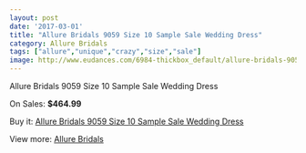 ```yaml
---
layout: post
date: '2017-03-01'
title: "Allure Bridals 9059 Size 10 Sample Sale Wedding Dress"
category: Allure Bridals
tags: ["allure","unique","crazy","size","sale"]
image: http://www.eudances.com/6984-thickbox_default/allure-bridals-9059-size-10-sample-sale-wedding-dress.jpg
---
```

Allure Bridals 9059 Size 10 Sample Sale Wedding Dress

On Sales: **$464.99**
<a href="https://www.eudances.com/en/allure-bridals/2551-allure-bridals-9059-size-10-sample-sale-wedding-dress.html"><amp-img layout="responsive" width="600" height="600" src="//www.eudances.com/6984-thickbox_default/allure-bridals-9059-size-10-sample-sale-wedding-dress.jpg" alt="Allure Bridals 9059 Size 10 Sample Sale Wedding Dress 0" /></a>
<a href="https://www.eudances.com/en/allure-bridals/2551-allure-bridals-9059-size-10-sample-sale-wedding-dress.html"><amp-img layout="responsive" width="600" height="600" src="//www.eudances.com/6987-thickbox_default/allure-bridals-9059-size-10-sample-sale-wedding-dress.jpg" alt="Allure Bridals 9059 Size 10 Sample Sale Wedding Dress 1" /></a>
<a href="https://www.eudances.com/en/allure-bridals/2551-allure-bridals-9059-size-10-sample-sale-wedding-dress.html"><amp-img layout="responsive" width="600" height="600" src="//www.eudances.com/6986-thickbox_default/allure-bridals-9059-size-10-sample-sale-wedding-dress.jpg" alt="Allure Bridals 9059 Size 10 Sample Sale Wedding Dress 2" /></a>
<a href="https://www.eudances.com/en/allure-bridals/2551-allure-bridals-9059-size-10-sample-sale-wedding-dress.html"><amp-img layout="responsive" width="600" height="600" src="//www.eudances.com/6985-thickbox_default/allure-bridals-9059-size-10-sample-sale-wedding-dress.jpg" alt="Allure Bridals 9059 Size 10 Sample Sale Wedding Dress 3" /></a>

Buy it: [Allure Bridals 9059 Size 10 Sample Sale Wedding Dress](https://www.eudances.com/en/allure-bridals/2551-allure-bridals-9059-size-10-sample-sale-wedding-dress.html "Allure Bridals 9059 Size 10 Sample Sale Wedding Dress")

View more: [Allure Bridals](https://www.eudances.com/en/2-allure-bridals "Allure Bridals")